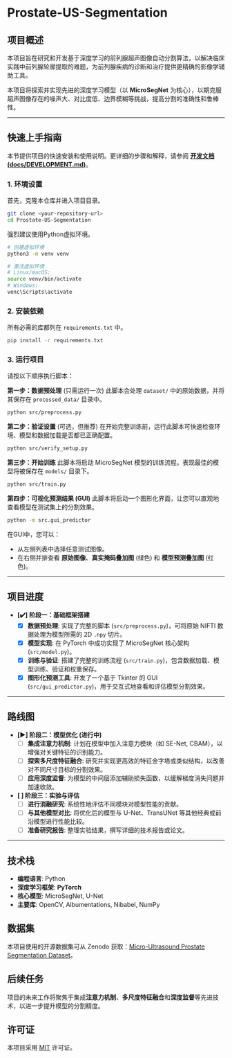 # Prostate-US-Segmentation

## 项目概述

本项目旨在研究和开发基于深度学习的前列腺超声图像自动分割算法，以解决临床实践中前列腺轮廓提取的难题，为前列腺疾病的诊断和治疗提供更精确的影像学辅助工具。

本项目将探索并实现先进的深度学习模型（以 **MicroSegNet** 为核心），以期克服超声图像存在的噪声大、对比度低、边界模糊等挑战，提高分割的准确性和鲁棒性。

---

## 快速上手指南

本节提供项目的快速安装和使用说明。更详细的步骤和解释，请参阅 [**开发文档 (docs/DEVELOPMENT.md)**](./docs/DEVELOPMENT.md)。

### 1. 环境设置

首先，克隆本仓库并进入项目目录。

```bash
git clone <your-repository-url>
cd Prostate-US-Segmentation
```

强烈建议使用Python虚拟环境。

```bash
# 创建虚拟环境
python3 -m venv venv

# 激活虚拟环境
# Linux/macOS:
source venv/bin/activate
# Windows:
venc\Scripts\activate
```

### 2. 安装依赖

所有必需的库都列在 `requirements.txt` 中。

```bash
pip install -r requirements.txt
```

### 3. 运行项目

请按以下顺序执行脚本：

**第一步：数据预处理** (只需运行一次)
此脚本会处理 `dataset/` 中的原始数据，并将其保存在 `processed_data/` 目录中。

```bash
python src/preprocess.py
```

**第二步：验证设置** (可选，但推荐)
在开始完整训练前，运行此脚本可快速检查环境、模型和数据加载是否都已正确配置。

```bash
python src/verify_setup.py
```

**第三步：开始训练**
此脚本将启动 MicroSegNet 模型的训练流程。表现最佳的模型将被保存在 `models/` 目录下。

```bash
python src/train.py
```

**第四步：可视化预测结果 (GUI)**
此脚本将启动一个图形化界面，让您可以直观地查看模型在测试集上的分割效果。

```bash
python -m src.gui_predictor
```
在GUI中，您可以：
- 从左侧列表中选择任意测试图像。
- 在右侧并排查看 **原始图像**、**真实掩码叠加图** (绿色) 和 **模型预测叠加图** (红色)。

---
## 项目进度

- **[✔️] 阶段一：基础框架搭建**
  - [x] **数据预处理**: 实现了完整的脚本 (`src/preprocess.py`)，可将原始 NIFTI 数据处理为模型所需的 2D `.npy` 切片。
  - [x] **模型实现**: 在 PyTorch 中成功实现了 MicroSegNet 核心架构 (`src/model.py`)。
  - [x] **训练与验证**: 搭建了完整的训练流程 (`src/train.py`)，包含数据加载、模型训练、验证和权重保存。
  - [x] **图形化预测工具**: 开发了一个基于 Tkinter 的 GUI (`src/gui_predictor.py`)，用于交互式地查看和评估模型分割效果。

---

## 路线图

- **[▶️] 阶段二：模型优化 (进行中)**
  - [ ] **集成注意力机制**: 计划在模型中加入注意力模块（如 SE-Net, CBAM），以增强对关键特征的识别能力。
  - [ ] **探索多尺度特征融合**: 研究并实现更高效的特征金字塔或类似结构，以改善对不同尺寸目标的分割效果。
  - [ ] **应用深度监督**: 为模型的中间层添加辅助损失函数，以缓解梯度消失问题并加速收敛。

- **[ ] 阶段三：实验与评估**
  - [ ] **进行消融研究**: 系统性地评估不同模块对模型性能的贡献。
  - [ ] **与其他模型对比**: 将优化后的模型与 U-Net、TransUNet 等其他经典或前沿模型进行性能比较。
  - [ ] **准备研究报告**: 整理实验结果，撰写详细的技术报告或论文。

---

## 技术栈

*   **编程语言**: Python
*   **深度学习框架**: **PyTorch**
*   **核心模型**: MicroSegNet, U-Net
*   **主要库**: OpenCV, Albumentations, Nibabel, NumPy

## 数据集

本项目使用的开源数据集可从 Zenodo 获取：[Micro-Ultrasound Prostate Segmentation Dataset](https://zenodo.org/records/10475293)。

## 后续任务

项目的未来工作将聚焦于集成**注意力机制**、**多尺度特征融合**和**深度监督**等先进技术，以进一步提升模型的分割精度。

## 许可证

本项目采用 [MIT](./LICENSE) 许可证。